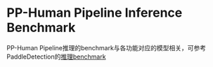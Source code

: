 # PP-Human Pipeline Inference Benchmark

PP-Human Pipeline推理的benchmark与各功能对应的模型相关，可参考PaddleDetection的[推理benchmark](https://github.com/PaddlePaddle/PaddleDetection/blob/release/2.5/deploy/BENCHMARK_INFER.md)
